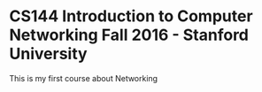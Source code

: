 # CS144 Introduction to Computer Networking Fall 2016 - Stanford University

This is my first course about Networking
